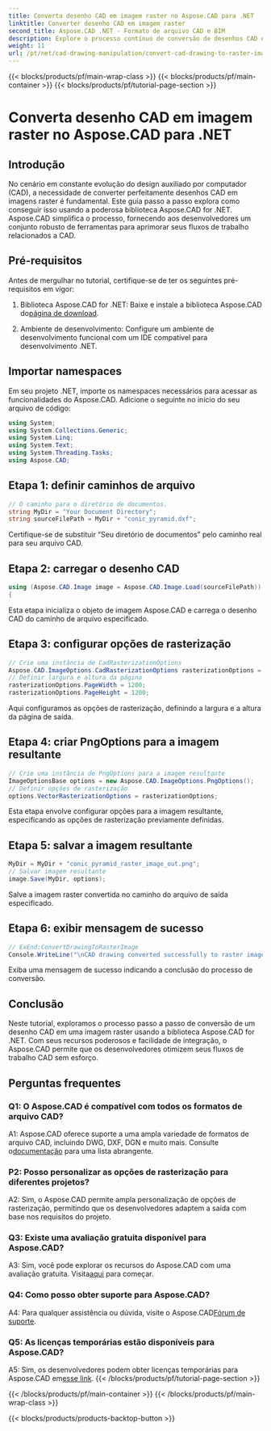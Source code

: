 ```yaml
---
title: Converta desenho CAD em imagem raster no Aspose.CAD para .NET
linktitle: Converter desenho CAD em imagem raster
second_title: Aspose.CAD .NET - Formato de arquivo CAD e BIM
description: Explore o processo contínuo de conversão de desenhos CAD em imagens raster em .NET com Aspose.CAD. Desbloqueie fluxos de trabalho eficientes e aprimore seus projetos CAD sem esforço.
weight: 11
url: /pt/net/cad-drawing-manipulation/convert-cad-drawing-to-raster-image/
---
```


{{< blocks/products/pf/main-wrap-class >}}
{{< blocks/products/pf/main-container >}}
{{< blocks/products/pf/tutorial-page-section >}}

# Converta desenho CAD em imagem raster no Aspose.CAD para .NET

## Introdução

No cenário em constante evolução do design auxiliado por computador (CAD), a necessidade de converter perfeitamente desenhos CAD em imagens raster é fundamental. Este guia passo a passo explora como conseguir isso usando a poderosa biblioteca Aspose.CAD for .NET. Aspose.CAD simplifica o processo, fornecendo aos desenvolvedores um conjunto robusto de ferramentas para aprimorar seus fluxos de trabalho relacionados a CAD.

## Pré-requisitos

Antes de mergulhar no tutorial, certifique-se de ter os seguintes pré-requisitos em vigor:

1.  Biblioteca Aspose.CAD for .NET: Baixe e instale a biblioteca Aspose.CAD do[página de download](https://releases.aspose.com/cad/net/).

2. Ambiente de desenvolvimento: Configure um ambiente de desenvolvimento funcional com um IDE compatível para desenvolvimento .NET.

## Importar namespaces

Em seu projeto .NET, importe os namespaces necessários para acessar as funcionalidades do Aspose.CAD. Adicione o seguinte no início do seu arquivo de código:

```csharp
using System;
using System.Collections.Generic;
using System.Linq;
using System.Text;
using System.Threading.Tasks;
using Aspose.CAD;
```

## Etapa 1: definir caminhos de arquivo

```csharp
// O caminho para o diretório de documentos.
string MyDir = "Your Document Directory";
string sourceFilePath = MyDir + "conic_pyramid.dxf";
```

Certifique-se de substituir “Seu diretório de documentos” pelo caminho real para seu arquivo CAD.

## Etapa 2: carregar o desenho CAD

```csharp
using (Aspose.CAD.Image image = Aspose.CAD.Image.Load(sourceFilePath))
{
```

Esta etapa inicializa o objeto de imagem Aspose.CAD e carrega o desenho CAD do caminho de arquivo especificado.

## Etapa 3: configurar opções de rasterização

```csharp
// Crie uma instância de CadRasterizationOptions
Aspose.CAD.ImageOptions.CadRasterizationOptions rasterizationOptions = new Aspose.CAD.ImageOptions.CadRasterizationOptions();
// Definir largura e altura da página
rasterizationOptions.PageWidth = 1200;
rasterizationOptions.PageHeight = 1200;
```

Aqui configuramos as opções de rasterização, definindo a largura e a altura da página de saída.

## Etapa 4: criar PngOptions para a imagem resultante

```csharp
// Crie uma instância de PngOptions para a imagem resultante
ImageOptionsBase options = new Aspose.CAD.ImageOptions.PngOptions();
// Definir opções de rasterização
options.VectorRasterizationOptions = rasterizationOptions;
```

Esta etapa envolve configurar opções para a imagem resultante, especificando as opções de rasterização previamente definidas.

## Etapa 5: salvar a imagem resultante

```csharp
MyDir = MyDir + "conic_pyramid_raster_image_out.png";
// Salvar imagem resultante
image.Save(MyDir, options);
```

Salve a imagem raster convertida no caminho do arquivo de saída especificado.

## Etapa 6: exibir mensagem de sucesso

```csharp
// ExEnd:ConvertDrawingToRasterImage
Console.WriteLine("\nCAD drawing converted successfully to raster image format.\nFile saved at " + MyDir);
```

Exiba uma mensagem de sucesso indicando a conclusão do processo de conversão.

## Conclusão

Neste tutorial, exploramos o processo passo a passo de conversão de um desenho CAD em uma imagem raster usando a biblioteca Aspose.CAD for .NET. Com seus recursos poderosos e facilidade de integração, o Aspose.CAD permite que os desenvolvedores otimizem seus fluxos de trabalho CAD sem esforço.

## Perguntas frequentes

### Q1: O Aspose.CAD é compatível com todos os formatos de arquivo CAD?

A1: Aspose.CAD oferece suporte a uma ampla variedade de formatos de arquivo CAD, incluindo DWG, DXF, DGN e muito mais. Consulte o[documentação](https://reference.aspose.com/cad/net/) para uma lista abrangente.

### P2: Posso personalizar as opções de rasterização para diferentes projetos?

A2: Sim, o Aspose.CAD permite ampla personalização de opções de rasterização, permitindo que os desenvolvedores adaptem a saída com base nos requisitos do projeto.

### Q3: Existe uma avaliação gratuita disponível para Aspose.CAD?

 A3: Sim, você pode explorar os recursos do Aspose.CAD com uma avaliação gratuita. Visita[aqui](https://releases.aspose.com/) para começar.

### Q4: Como posso obter suporte para Aspose.CAD?

 A4: Para qualquer assistência ou dúvida, visite o Aspose.CAD[Fórum de suporte](https://forum.aspose.com/c/cad/19).

### Q5: As licenças temporárias estão disponíveis para Aspose.CAD?
 
 A5: Sim, os desenvolvedores podem obter licenças temporárias para Aspose.CAD em[esse link](https://purchase.aspose.com/temporary-license/).
{{< /blocks/products/pf/tutorial-page-section >}}

{{< /blocks/products/pf/main-container >}}
{{< /blocks/products/pf/main-wrap-class >}}

{{< blocks/products/products-backtop-button >}}
